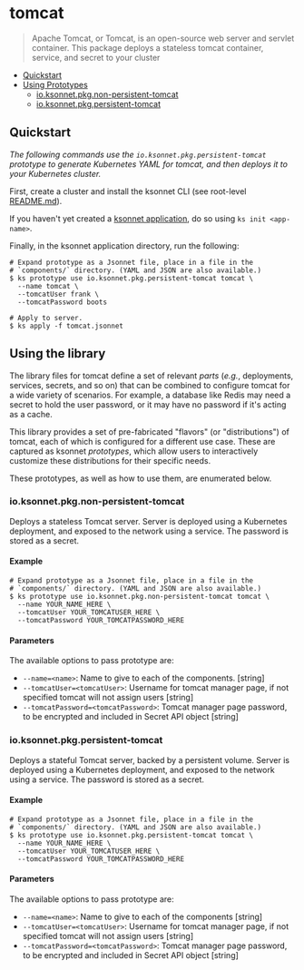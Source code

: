 # tomcat

> Apache Tomcat, or Tomcat, is an open-source web server and servlet container. This package deploys a stateless tomcat container, service, and secret to your cluster

* [Quickstart](#quickstart)
* [Using Prototypes](#using-prototypes)
  * [io.ksonnet.pkg.non-persistent-tomcat](#io.ksonnet.pkg.non-persistent-tomcat)
  * [io.ksonnet.pkg.persistent-tomcat](#io.ksonnet.pkg.persistent-tomcat)

## Quickstart

*The following commands use the `io.ksonnet.pkg.persistent-tomcat` prototype to generate Kubernetes YAML for tomcat, and then deploys it to your Kubernetes cluster.*

First, create a cluster and install the ksonnet CLI (see root-level [README.md](rootReadme)).

If you haven't yet created a [ksonnet application](linkToSomewhere), do so using `ks init <app-name>`.

Finally, in the ksonnet application directory, run the following:

```shell
# Expand prototype as a Jsonnet file, place in a file in the
# `components/` directory. (YAML and JSON are also available.)
$ ks prototype use io.ksonnet.pkg.persistent-tomcat tomcat \
  --name tomcat \
  --tomcatUser frank \
  --tomcatPassword boots

# Apply to server.
$ ks apply -f tomcat.jsonnet
```

## Using the library

The library files for tomcat define a set of relevant *parts* (_e.g._, deployments, services, secrets, and so on) that can be combined to configure tomcat for a wide variety of scenarios. For example, a database like Redis may need a secret to hold the user password, or it may have no password if it's acting as a cache.

This library provides a set of pre-fabricated "flavors" (or "distributions") of tomcat, each of which is configured for a different use case. These are captured as ksonnet *prototypes*, which allow users to interactively customize these distributions for their specific needs.

These prototypes, as well as how to use them, are enumerated below.

### io.ksonnet.pkg.non-persistent-tomcat

Deploys a stateless Tomcat server. Server is deployed using a Kubernetes deployment, and exposed to the network using a service. The password is stored as a secret.

#### Example

```shell
# Expand prototype as a Jsonnet file, place in a file in the
# `components/` directory. (YAML and JSON are also available.)
$ ks prototype use io.ksonnet.pkg.non-persistent-tomcat tomcat \
  --name YOUR_NAME_HERE \
  --tomcatUser YOUR_TOMCATUSER_HERE \
  --tomcatPassword YOUR_TOMCATPASSWORD_HERE
```

#### Parameters

The available options to pass prototype are:

* `--name=<name>`: Name to give to each of the components. [string]
* `--tomcatUser=<tomcatUser>`: Username for tomcat manager page, if not specified tomcat will not assign users [string]
* `--tomcatPassword=<tomcatPassword>`: Tomcat manager page password, to be encrypted and included in Secret API object [string]

### io.ksonnet.pkg.persistent-tomcat

Deploys a stateful Tomcat server, backed by a persistent volume. Server is deployed using a Kubernetes deployment, and exposed to the network using a
service. The password is stored as a secret.

#### Example

```shell
# Expand prototype as a Jsonnet file, place in a file in the
# `components/` directory. (YAML and JSON are also available.)
$ ks prototype use io.ksonnet.pkg.persistent-tomcat tomcat \
  --name YOUR_NAME_HERE \
  --tomcatUser YOUR_TOMCATUSER_HERE \
  --tomcatPassword YOUR_TOMCATPASSWORD_HERE
```

#### Parameters

The available options to pass prototype are:

* `--name=<name>`: Name to give to each of the components [string]
* `--tomcatUser=<tomcatUser>`: Username for tomcat manager page, if not specified tomcat will not assign users [string]
* `--tomcatPassword=<tomcatPassword>`: Tomcat manager page password, to be encrypted and included in Secret API object [string]


[rootReadme]: https://github.com/ksonnet/mixins
